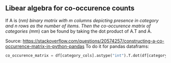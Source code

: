 ## Libear algebra for co-occurence counts

If A is (n*m) binary matrix with m columns depicting presence in category and n rows as the number of items. 
Then the co-occurence matrix of categories (m*m) can be found by taking the dot product of A.T and A. 

Source: https://stackoverflow.com/questions/20574257/constructing-a-co-occurrence-matrix-in-python-pandas
To do it for pandas dataframs: 

```python
co_occurence_matrix = df[category_cols].astype("int").T.dot(df[category_cols].astype("int"))
```

